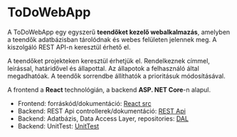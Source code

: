 # ToDoWebApp
A ToDoWebApp egy egyszerű **teendőket kezelő webalkalmazás**, amelyben a teendők adatbázisban tárolódnak és webes felületen jelennek meg. A kiszolgáló REST API-n keresztül érhető el.

A teendőket projekteken keresztül érhetjük el. Rendelkeznek címmel, leírással, határidővel és állapottal. Az állapotok a felhasználó által megadhatóak. A teendők sorrendbe állíthatók a prioritásuk módosításával.

A frontend a **React** technológián, a backend **ASP. NET Core**-n alapul.

- Frontend: forráskód/dokumentáció: [React src](https://github.com/Zewsy/ToDoWebApp/tree/master/ToDoWeb/ClientApp/src)
- Backend: REST Api controllerek/dokumentáció: [REST Api](https://github.com/Zewsy/ToDoWebApp/tree/master/ToDoWeb/Controllers)
- Backend: Adatbázis, Data Access Layer, repositories: [DAL](https://github.com/Zewsy/ToDoWebApp/tree/master/ToDoDAL)
- Backend: UnitTest: [UnitTest](https://github.com/Zewsy/ToDoWebApp/tree/master/ToDoTest)

